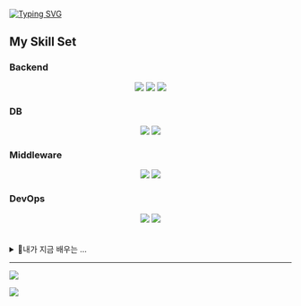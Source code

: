 
[![Typing SVG](https://readme-typing-svg.demolab.com?font=Fira+Code&pause=1000&color=F7F7F7&random=false&width=435&lines=Hello+World;This+is+Kiuk's+GitHub)](https://git.io/typing-svg)

## My Skill Set

  ### Backend  
  <div align="center">  
    <img src="https://img.shields.io/badge/java-007396?style=for-the-badge&logo=Java&logoColor=white">
    <img src="https://img.shields.io/badge/kotlin-7F52FF?style=for-the-badge&logo=Kotlin&logoColor=white">
    <img src="https://img.shields.io/badge/springboot-6DB33F?style=for-the-badge&logo=Springboot&logoColor=white">
  </div>
  

  ### DB  
  <div align="center">  
    <img src="https://img.shields.io/badge/mysql-4479A1?style=for-the-badge&logo=Mysql&logoColor=white">
    <img src="https://img.shields.io/badge/oracle-F80000?style=for-the-badge&logo=Oracle&logoColor=white">
  </div>

  ### Middleware
  <div align="center">  
    <img src="https://img.shields.io/badge/rabbitmq-FF6600?style=for-the-badge&logo=RabbitMQ&logoColor=white">
    <img src="https://img.shields.io/badge/grpc-2596BE?style=for-the-badge&logo=gRPC&logoColor=white">
  </div>


  ### DevOps  
  <div align="center">  
    <img src="https://img.shields.io/badge/aws-232F3E?style=for-the-badge&logo=amazonaws&logoColor=white">
    <img src="https://img.shields.io/badge/docker-2496ED?style=for-the-badge&logo=docker&logoColor=white">
  </div>

  <br/>  
  <br/>  

<!-- <details>
<summary>
  🔭내가 자주 쓰는 ...
</summary>
   <br>

  [![Top Langs](https://github-readme-stats.vercel.app/api/top-langs/?username=kokiuk)](https://github.com/anuraghazra/github-readme-stats)


</details> -->

<details>
<summary>
  🌱내가 지금 배우는 ... 
</summary>
   <br>
  <div align="center">
    <a href="test/README.md">
      <img src="https://img.shields.io/badge/Java-ED8B00?style=for-the-badge&logo=openjdk&logoColor=white">
    </a>
    <img src="https://img.shields.io/badge/JavaScript-F7DF1E?style=for-the-badge&logo=JavaScript&logoColor=white">
    <img src="https://img.shields.io/badge/GitHub-100000?style=for-the-badge&logo=github&logoColor=white">
    <img src="https://img.shields.io/badge/HTML-239120?style=for-the-badge&logo=html5&logoColor=white">
    <img src="https://img.shields.io/badge/CSS-239120?&style=for-the-badge&logo=css3&logoColor=white">
  </div>
</details>

<hr>


<a href="https://www.instagram.com/"><img src="https://img.shields.io/badge/Instagram-E4405F?style=flat-square&logo=Instagram&logoColor=white"/></a>



<img src="https://capsule-render.vercel.app/api?type=waving&color=BDBDC8&height=150&section=footer" />
